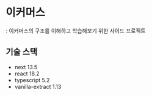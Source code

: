 # 이커머스

: 이커머스의 구조를 이해하고 학습해보기 위한 사이드 프로젝트

## 기술 스택
- next 13.5
- react 18.2
- typescript 5.2
- vanilla-extract 1.13

